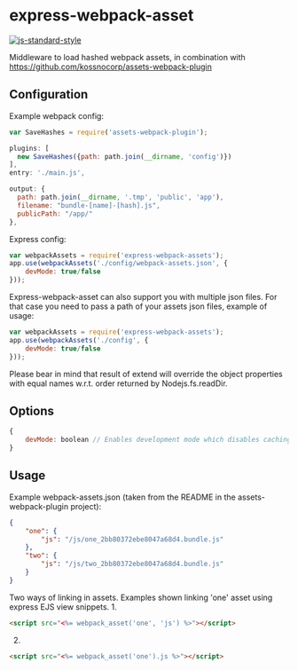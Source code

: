 express-webpack-asset
===============

[![js-standard-style](https://img.shields.io/badge/code%20style-standard-brightgreen.svg?style=flat)](https://github.com/feross/standard)

Middleware to load hashed webpack assets, in combination with https://github.com/kossnocorp/assets-webpack-plugin

## Configuration

Example webpack config:

```javascript
var SaveHashes = require('assets-webpack-plugin');

plugins: [
  new SaveHashes({path: path.join(__dirname, 'config')})
],
entry: './main.js',

output: {
  path: path.join(__dirname, '.tmp', 'public', 'app'),
  filename: "bundle-[name]-[hash].js",
  publicPath: "/app/"
},
```

Express config:

```javascript
var webpackAssets = require('express-webpack-assets');
app.use(webpackAssets('./config/webpack-assets.json', {
	devMode: true/false
}));
```

Express-webpack-asset can also support you with multiple json files. For that case you need to pass a path of your assets json files, example of usage:
```javascript
var webpackAssets = require('express-webpack-assets');
app.use(webpackAssets('./config', {
	devMode: true/false
}));
```
Please bear in mind that result of extend will override the object properties with equal names w.r.t. order returned by Nodejs.fs.readDir.

## Options

```javascript
{
	devMode: boolean // Enables development mode which disables caching of the manifest, which is useful when the manifest changes rapidly
}
```


## Usage

Example webpack-assets.json (taken from the README in the assets-webpack-plugin project):

```json
{
    "one": {
        "js": "/js/one_2bb80372ebe8047a68d4.bundle.js"
    },
    "two": {
        "js": "/js/two_2bb80372ebe8047a68d4.bundle.js"
    }
}
```

Two ways of linking in assets. Examples shown linking 'one' asset using express EJS view snippets. 
1.

```html
<script src="<%= webpack_asset('one', 'js') %>"></script>

```

2.


```html
<script src="<%= webpack_asset('one').js %>"></script>

```
